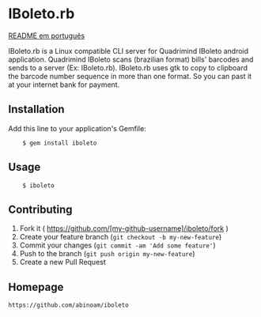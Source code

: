 # IBoleto.rb

[README em português](README.md)

IBoleto.rb is a Linux compatible CLI server for Quadrimind IBoleto android application.
Quadrimind IBoleto scans (brazilian format) bills' barcodes and sends to a server (Ex: IBoleto.rb).
IBoleto.rb uses gtk to copy to clipboard the barcode number sequence in more than one format.
So you can past it at your internet bank for payment.

## Installation

Add this line to your application's Gemfile:

		$ gem install iboleto

## Usage

		$ iboleto

## Contributing

1. Fork it ( https://github.com/[my-github-username]/iboleto/fork )
2. Create your feature branch (`git checkout -b my-new-feature`)
3. Commit your changes (`git commit -am 'Add some feature'`)
4. Push to the branch (`git push origin my-new-feature`)
5. Create a new Pull Request

## Homepage

	https://github.com/abinoam/iboleto